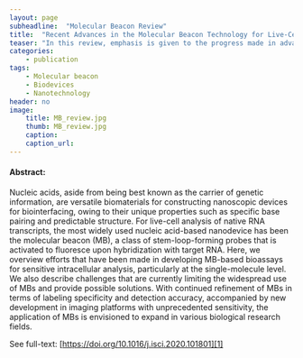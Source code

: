 ```yaml
---
layout: page
subheadline:  "Molecular Beacon Review"
title:  "Recent Advances in the Molecular Beacon Technology for Live-Cell Single-Molecule Imaging"
teaser: "In this review, emphasis is given to the progress made in advancing the MB technology toward live-cell single-molecule analysis."
categories:
    - publication
tags:
    - Molecular beacon
    - Biodevices
    - Nanotechnology
header: no
image:
    title: MB_review.jpg
    thumb: MB_review.jpg
    caption: 
    caption_url: 
---
```



#### Abstract:

Nucleic acids, aside from being best known as the carrier of genetic information, are versatile biomaterials for constructing nanoscopic devices for biointerfacing, owing to their unique properties such as specific base pairing and predictable structure. For live-cell analysis of native RNA transcripts, the most widely used nucleic acid-based nanodevice has been the molecular beacon (MB), a class of stem-loop-forming probes that is activated to fluoresce upon hybridization with target RNA. Here, we overview efforts that have been made in developing MB-based bioassays for sensitive intracellular analysis, particularly at the single-molecule level. We also describe challenges that are currently limiting the widespread use of MBs and provide possible solutions. With continued refinement of MBs in terms of labeling specificity and detection accuracy, accompanied by new development in imaging platforms with unprecedented sensitivity, the application of MBs is envisioned to expand in various biological research fields.

See full-text: [https://doi.org/10.1016/j.isci.2020.101801][1]

 [1]: https://doi.org/10.1016/j.isci.2020.101801